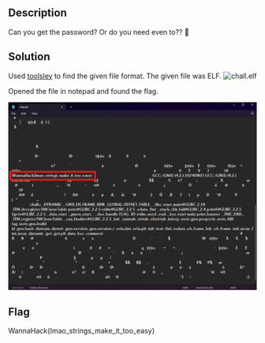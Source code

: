 ## Description
Can you get the password? Or do you need even to?? 👀

## Solution
Used [toolsley](https://www.toolsley.com/file.html) to find the given file format. 
The given file was ELF.
![chall.elf](./files/chall.elf)

Opened the file in notepad and found the flag.

![Pasted image 20250114203922.png](./files/20250114203922.png)

## Flag
WannaHack{lmao_strings_make_it_too_easy}
